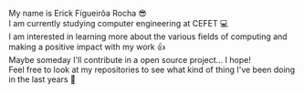 My name is Erick Figueirôa Rocha 😎  
I am currently studying computer engineering at CEFET 💻  
I am interested in learning more about the various fields of computing and making a positive impact with my work 👍  
Maybe someday I'll contribute in a open source project... I hope!  
Feel free to look at my repositories to see what kind of thing I've been doing in the last years 🎣

<!---
erickRochaIP/erickRochaIP is a ✨ special ✨ repository because its `README.md` (this file) appears on your GitHub profile.
You can click the Preview link to take a look at your changes.
--->
